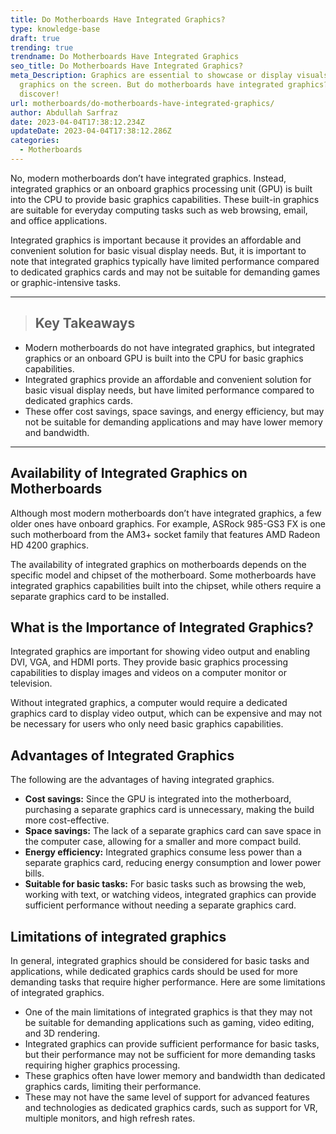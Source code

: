 ```yaml
---
title: Do Motherboards Have Integrated Graphics?
type: knowledge-base
draft: true
trending: true
trendname: Do Motherboards Have Integrated Graphics
seo_title: Do Motherboards Have Integrated Graphics?
meta_Description: Graphics are essential to showcase or display visuals or
  graphics on the screen. But do motherboards have integrated graphics? Let’s
  discover!
url: motherboards/do-motherboards-have-integrated-graphics/
author: Abdullah Sarfraz
date: 2023-04-04T17:38:12.234Z
updateDate: 2023-04-04T17:38:12.286Z
categories:
  - Motherboards
---
```

No, modern motherboards don’t have integrated graphics. Instead, integrated graphics or an onboard graphics processing unit (GPU) is built into the CPU to provide basic graphics capabilities. These built-in graphics are suitable for everyday computing tasks such as web browsing, email, and office applications.

Integrated graphics is important because it provides an affordable and convenient solution for basic visual display needs. But, it is important to note that integrated graphics typically have limited performance compared to dedicated graphics cards and may not be suitable for demanding games or graphic-intensive tasks.

- - -

> ## Key Takeaways

* Modern motherboards do not have integrated graphics, but integrated graphics or an onboard GPU is built into the CPU for basic graphics capabilities.
* Integrated graphics provide an affordable and convenient solution for basic visual display needs, but have limited performance compared to dedicated graphics cards.
* These offer cost savings, space savings, and energy efficiency, but may not be suitable for demanding applications and may have lower memory and bandwidth.

- - -

## Availability of Integrated Graphics on Motherboards

Although most modern motherboards don’t have integrated graphics, a few older ones have onboard graphics. For example, ASRock 985-GS3 FX is one such motherboard from the AM3+ socket family that features AMD Radeon HD 4200 graphics.

The availability of integrated graphics on motherboards depends on the specific model and chipset of the motherboard. Some motherboards have integrated graphics capabilities built into the chipset, while others require a separate graphics card to be installed. 

## What is the Importance of Integrated Graphics?

Integrated graphics are important for showing video output and enabling DVI, VGA, and HDMI ports. They provide basic graphics processing capabilities to display images and videos on a computer monitor or television.

Without integrated graphics, a computer would require a dedicated graphics card to display video output, which can be expensive and may not be necessary for users who only need basic graphics capabilities.

## Advantages of Integrated Graphics

The following are the advantages of having integrated graphics.

* **Cost savings:** Since the GPU is integrated into the motherboard, purchasing a separate graphics card is unnecessary, making the build more cost-effective.
* **Space savings:** The lack of a separate graphics card can save space in the computer case, allowing for a smaller and more compact build.
* **Energy efficiency:** Integrated graphics consume less power than a separate graphics card, reducing energy consumption and lower power bills.
* **Suitable for basic tasks:** For basic tasks such as browsing the web, working with text, or watching videos, integrated graphics can provide sufficient performance without needing a separate graphics card.

## Limitations of integrated graphics

In general, integrated graphics should be considered for basic tasks and applications, while dedicated graphics cards should be used for more demanding tasks that require higher performance. Here are some limitations of integrated graphics.

* One of the main limitations of integrated graphics is that they may not be suitable for demanding applications such as gaming, video editing, and 3D rendering. 
* Integrated graphics can provide sufficient performance for basic tasks, but their performance may not be sufficient for more demanding tasks requiring higher graphics processing.
* These graphics often have lower memory and bandwidth than dedicated graphics cards, limiting their performance.
* These may not have the same level of support for advanced features and technologies as dedicated graphics cards, such as support for VR, multiple monitors, and high refresh rates.